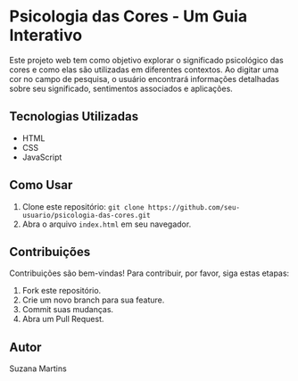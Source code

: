 # Psicologia das Cores - Um Guia Interativo

Este projeto web tem como objetivo explorar o significado psicológico das cores e como elas são utilizadas em diferentes contextos. Ao digitar uma cor no campo de pesquisa, o usuário encontrará informações detalhadas sobre seu significado, sentimentos associados e aplicações.

## Tecnologias Utilizadas
* HTML
* CSS
* JavaScript

## Como Usar
1. Clone este repositório: `git clone https://github.com/seu-usuario/psicologia-das-cores.git`
2. Abra o arquivo `index.html` em seu navegador.

## Contribuições
Contribuições são bem-vindas! Para contribuir, por favor, siga estas etapas:
1. Fork este repositório.
2. Crie um novo branch para sua feature.
3. Commit suas mudanças.
4. Abra um Pull Request.

## Autor
Suzana Martins
